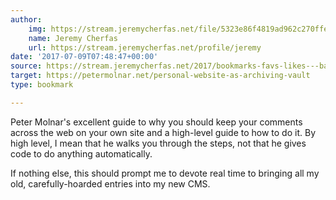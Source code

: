 ```yaml
---
author:
    img: https://stream.jeremycherfas.net/file/5323e86f4819ad962c270ffe7abdb3f4
    name: Jeremy Cherfas
    url: https://stream.jeremycherfas.net/profile/jeremy
date: '2017-07-09T07:48:47+00:00'
source: https://stream.jeremycherfas.net/2017/bookmarks-favs-likes---backfilling-years-of-gaps
target: https://petermolnar.net/personal-website-as-archiving-vault
type: bookmark

---
```


Peter Molnar's excellent guide to why you should keep your comments
across the web on your own site and a high-level guide to how to do it.
By high level, I mean that he walks you through the steps, not that he
gives code to do anything automatically.

If nothing else, this should prompt me to devote real time to bringing
all my old, carefully-hoarded entries into my new CMS.